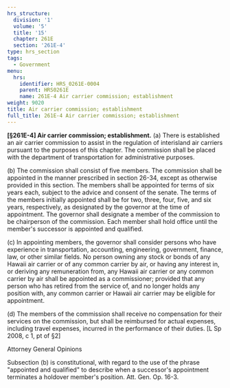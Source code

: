 ```yaml
---
hrs_structure:
  division: '1'
  volume: '5'
  title: '15'
  chapter: 261E
  section: '261E-4'
type: hrs_section
tags:
  - Government
menu:
  hrs:
    identifier: HRS_0261E-0004
    parent: HRS0261E
    name: 261E-4 Air carrier commission; establishment
weight: 9020
title: Air carrier commission; establishment
full_title: 261E-4 Air carrier commission; establishment
---
```

**[§261E-4] Air carrier commission; establishment.** (a) There is established an air carrier commission to assist in the regulation of interisland air carriers pursuant to the purposes of this chapter. The commission shall be placed with the department of transportation for administrative purposes.

(b) The commission shall consist of five members. The commission shall be appointed in the manner prescribed in section 26-34, except as otherwise provided in this section. The members shall be appointed for terms of six years each, subject to the advice and consent of the senate. The terms of the members initially appointed shall be for two, three, four, five, and six years, respectively, as designated by the governor at the time of appointment. The governor shall designate a member of the commission to be chairperson of the commission. Each member shall hold office until the member's successor is appointed and qualified.

(c) In appointing members, the governor shall consider persons who have experience in transportation, accounting, engineering, government, finance, law, or other similar fields. No person owning any stock or bonds of any Hawaii air carrier or of any common carrier by air, or having any interest in, or deriving any remuneration from, any Hawaii air carrier or any common carrier by air shall be appointed as a commissioner; provided that any person who has retired from the service of, and no longer holds any position with, any common carrier or Hawaii air carrier may be eligible for appointment.

(d) The members of the commission shall receive no compensation for their services on the commission, but shall be reimbursed for actual expenses, including travel expenses, incurred in the performance of their duties. [L Sp 2008, c 1, pt of §2]

Attorney General Opinions

Subsection (b) is constitutional, with regard to the use of the phrase "appointed and qualified" to describe when a successor's appointment terminates a holdover member's position. Att. Gen. Op. 16-3.